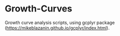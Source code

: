 # Growth-Curves
 Growth curve analysis scripts, using gcplyr package (https://mikeblazanin.github.io/gcplyr/index.html).
